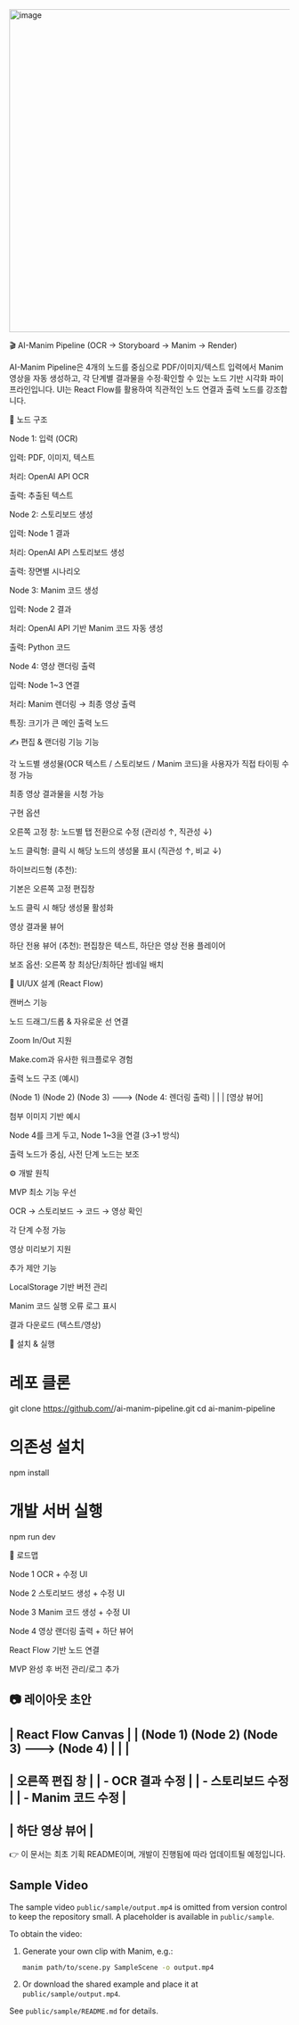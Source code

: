 <img width="1049" height="579" alt="image" src="https://github.com/user-attachments/assets/d31ca96f-63c0-464d-b6ad-2432859d1a9a" />

🎬 AI-Manim Pipeline (OCR → Storyboard → Manim → Render)

AI-Manim Pipeline은 4개의 노드를 중심으로 PDF/이미지/텍스트 입력에서 Manim 영상을 자동 생성하고, 각 단계별 결과물을 수정·확인할 수 있는 노드 기반 시각화 파이프라인입니다.
UI는 React Flow를 활용하여 직관적인 노드 연결과 출력 노드를 강조합니다.

🧩 노드 구조

Node 1: 입력 (OCR)

입력: PDF, 이미지, 텍스트

처리: OpenAI API OCR

출력: 추출된 텍스트

Node 2: 스토리보드 생성

입력: Node 1 결과

처리: OpenAI API 스토리보드 생성

출력: 장면별 시나리오

Node 3: Manim 코드 생성

입력: Node 2 결과

처리: OpenAI API 기반 Manim 코드 자동 생성

출력: Python 코드

Node 4: 영상 랜더링 출력

입력: Node 1~3 연결

처리: Manim 렌더링 → 최종 영상 출력

특징: 크기가 큰 메인 출력 노드

✍️ 편집 & 랜더링 기능
기능

각 노드별 생성물(OCR 텍스트 / 스토리보드 / Manim 코드)을 사용자가 직접 타이핑 수정 가능

최종 영상 결과물을 시청 가능

구현 옵션

오른쪽 고정 창: 노드별 탭 전환으로 수정 (관리성 ↑, 직관성 ↓)

노드 클릭형: 클릭 시 해당 노드의 생성물 표시 (직관성 ↑, 비교 ↓)

하이브리드형 (추천):

기본은 오른쪽 고정 편집창

노드 클릭 시 해당 생성물 활성화

영상 결과물 뷰어

하단 전용 뷰어 (추천): 편집창은 텍스트, 하단은 영상 전용 플레이어

보조 옵션: 오른쪽 창 최상단/최하단 썸네일 배치

🎨 UI/UX 설계 (React Flow)

캔버스 기능

노드 드래그/드롭 & 자유로운 선 연결

Zoom In/Out 지원

Make.com과 유사한 워크플로우 경험

출력 노드 구조 (예시)

(Node 1)   (Node 2)   (Node 3) ---> (Node 4: 렌더링 출력)
   |          |          |             [영상 뷰어]


첨부 이미지 기반 예시

Node 4를 크게 두고, Node 1~3을 연결 (3→1 방식)

출력 노드가 중심, 사전 단계 노드는 보조

⚙️ 개발 원칙

MVP 최소 기능 우선

OCR → 스토리보드 → 코드 → 영상 확인

각 단계 수정 가능

영상 미리보기 지원

추가 제안 기능

LocalStorage 기반 버전 관리

Manim 코드 실행 오류 로그 표시

결과 다운로드 (텍스트/영상)

🚀 설치 & 실행
# 레포 클론
git clone https://github.com/<username>/ai-manim-pipeline.git
cd ai-manim-pipeline

# 의존성 설치
npm install

# 개발 서버 실행
npm run dev

📌 로드맵

 Node 1 OCR + 수정 UI

 Node 2 스토리보드 생성 + 수정 UI

 Node 3 Manim 코드 생성 + 수정 UI

 Node 4 영상 랜더링 출력 + 하단 뷰어

 React Flow 기반 노드 연결

 MVP 완성 후 버전 관리/로그 추가

📷 레이아웃 초안
 -----------------------------------------------------
|                   React Flow Canvas                 |
|   (Node 1)   (Node 2)   (Node 3)    --->  (Node 4)  |
|                                                   |
 -----------------------------------------------------
|              오른쪽 편집 창                        |
|   - OCR 결과 수정                                 |
|   - 스토리보드 수정                              |
|   - Manim 코드 수정                              |
 -----------------------------------------------------
|              하단 영상 뷰어                        |
 -----------------------------------------------------


👉 이 문서는 최초 기획 README이며, 개발이 진행됨에 따라 업데이트될 예정입니다.

## Sample Video

The sample video `public/sample/output.mp4` is omitted from version control to keep the repository small.
A placeholder is available in `public/sample`.

To obtain the video:

1. Generate your own clip with Manim, e.g.:
   ```bash
   manim path/to/scene.py SampleScene -o output.mp4
   ```
2. Or download the shared example and place it at `public/sample/output.mp4`.

See `public/sample/README.md` for details.

